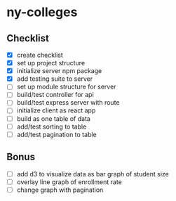 # ny-colleges

## Checklist
 - [x] create checklist
 - [x] set up project structure
 - [x] initialize server npm package
 - [x] add testing suite to server
 - [ ] set up module structure for server
 - [ ] build/test controller for api
 - [ ] build/test express server with route
 - [ ] initialize client as react app
 - [ ] build as one table of data
 - [ ] add/test sorting to table
 - [ ] add/test pagination to table
 
## Bonus
 - [ ] add d3 to visualize data as bar graph of student size
 - [ ] overlay line graph of enrollment rate
 - [ ] change graph with pagination